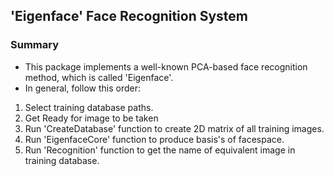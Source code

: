 ## 'Eigenface' Face Recognition System
 

### Summary
* This package implements a well-known PCA-based face recognition 
method, which is called 'Eigenface'. 
* In general, follow this order:

1. Select training database paths.
2. Get Ready for image to be taken
3. Run 'CreateDatabase' function to create 2D matrix of all training images.
4. Run 'EigenfaceCore' function to produce basis's of facespace.
5. Run 'Recognition' function to get the name of equivalent image in training database.  


